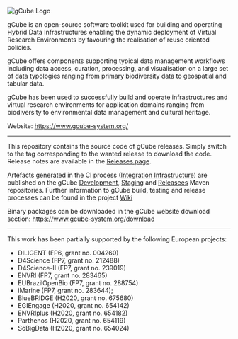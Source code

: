 ![gCube Logo](https://www.gcube-system.org/image/layout_set_logo?img_id=18991&t=1456258369524)

gCube is an open-source software toolkit used for building and operating Hybrid Data Infrastructures enabling the dynamic deployment of Virtual Research Environments by favouring the realisation of reuse oriented policies.

gCube offers components supporting typical data management workflows including data access, curation, processing, and visualisation on a large set of data typologies ranging from primary biodiversity data to geospatial and tabular data.

gCube has been used to successfully build and operate infrastructures and virtual research environments for application domains ranging from biodiversity to environmental data management and cultural heritage.

Website: https://www.gcube-system.org/

--------

This repository contains the source code of gCube releases. Simply switch to the tag corresponding to the wanted release to download the code. Release notes are available in the [Releases page](https://github.com/gcube-system/gcube-releases/releases).

Artefacts generated in the CI process ([Integration Infrastructure](https://wiki.gcube-system.org/gcube/Integration_Infrastructure)) are published on the gCube [Development](http://maven.research-infrastructures.eu/nexus/content/repositories/gcube-snapshots/), [Staging](http://maven.research-infrastructures.eu/nexus/content/repositories/gcube-staging/) and [Releasees](http://maven.research-infrastructures.eu/nexus/content/repositories/gcube-releases/) Maven repositories. Further information to gCube build, testing and release processes can be found in the project [Wiki](https://wiki.gcube-system.org/gcube/Software_Integration_and_Distribution:_Overview)

Binary packages can be downloaded in the gCube website download section: https://www.gcube-system.org/download

--------

This work has been partially supported by the following European projects:
* DILIGENT (FP6, grant no. 004260)                                                 
* D4Science (FP7, grant no. 212488)
* D4Science-II (FP7, grant no. 239019)
* ENVRI (FP7, grant no. 283465)
* EUBrazilOpenBio (FP7, grant no. 288754)
* iMarine (FP7, grant no. 283644);                                                             
* BlueBRIDGE (H2020, grant no. 675680)
* EGIEngage (H2020, grant no. 654142)
* ENVRIplus (H2020, grant no. 654182)
* Parthenos (H2020, grant no. 654119)
* SoBigData (H2020, grant no. 654024)
